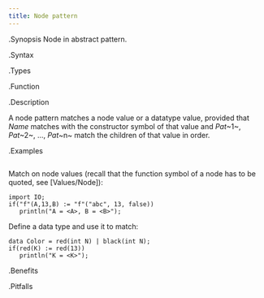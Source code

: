 ```yaml
---
title: Node pattern
---
```


.Synopsis
Node in abstract pattern.

.Syntax

.Types

.Function

.Description

A node pattern matches a node value or a datatype value, provided that _Name_ matches with the constructor symbol of that value 
and _Pat_~1~, _Pat_~2~, ..., _Pat_~n~  match the children of that value in order.

.Examples
```rascal-shell
```
Match on node values (recall that the function symbol of a node has to be quoted, see [Values/Node]):
```rascal-shell,continue
import IO;
if("f"(A,13,B) := "f"("abc", 13, false))
   println("A = <A>, B = <B>");
```
Define a data type and use it to match:
```rascal-shell,continue
data Color = red(int N) | black(int N);
if(red(K) := red(13))
   println("K = <K>");
```

.Benefits

.Pitfalls

